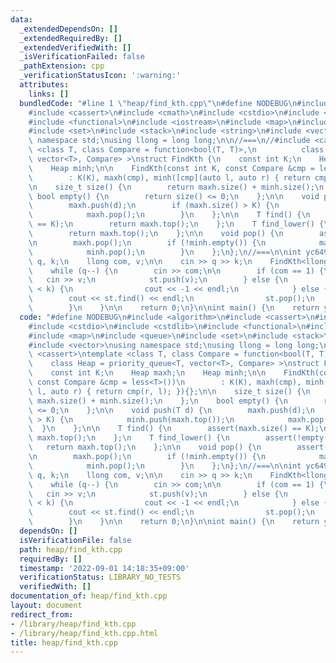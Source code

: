 ```yaml
---
data:
  _extendedDependsOn: []
  _extendedRequiredBy: []
  _extendedVerifiedWith: []
  _isVerificationFailed: false
  _pathExtension: cpp
  _verificationStatusIcon: ':warning:'
  attributes:
    links: []
  bundledCode: "#line 1 \"heap/find_kth.cpp\"\n#define NODEBUG\n#include <algorithm>\n\
    #include <cassert>\n#include <cmath>\n#include <cstdio>\n#include <cstdlib>\n\
    #include <functional>\n#include <iostream>\n#include <map>\n#include <queue>\n\
    #include <set>\n#include <stack>\n#include <string>\n#include <vector>\nusing\
    \ namespace std;\nusing llong = long long;\n\n//===\n//#include <cassert>\ntemplate\
    \ <class T, class Compare = function<bool(T, T)>,\n          class Heap = priority_queue<T,\
    \ vector<T>, Compare> >\nstruct FindKth {\n    const int K;\n    Heap maxh;\n\
    \    Heap minh;\n\n    FindKth(const int K, const Compare &cmp = less<T>())\n\
    \        : K(K), maxh(cmp), minh([cmp](auto l, auto r) { return cmp(r, l); }){};\n\
    \n    size_t size() {\n        return maxh.size() + minh.size();\n    };\n   \
    \ bool empty() {\n        return size() <= 0;\n    };\n\n    void push(T d) {\n\
    \        maxh.push(d);\n        if (maxh.size() > K) {\n            minh.push(maxh.top());\n\
    \            maxh.pop();\n        }\n    };\n\n    T find() {\n        assert(maxh.size()\
    \ == K);\n        return maxh.top();\n    };\n    T find_lower() {\n        assert(!empty());\n\
    \        return maxh.top();\n    };\n\n    void pop() {\n        assert(!empty());\n\
    \n        maxh.pop();\n        if (!minh.empty()) {\n            maxh.push(minh.top());\n\
    \            minh.pop();\n        }\n    };\n};\n//===\n\nint yc649() {\n    llong\
    \ q, k;\n    llong com, v;\n\n    cin >> q >> k;\n    FindKth<llong> st(k);\n\n\
    \    while (q--) {\n        cin >> com;\n\n        if (com == 1) {\n         \
    \   cin >> v;\n            st.push(v);\n        } else {\n            if (st.size()\
    \ < k) {\n                cout << -1 << endl;\n            } else {\n        \
    \        cout << st.find() << endl;\n                st.pop();\n            }\n\
    \        }\n    }\n\n    return 0;\n}\n\nint main() {\n    return yc649();\n}\n"
  code: "#define NODEBUG\n#include <algorithm>\n#include <cassert>\n#include <cmath>\n\
    #include <cstdio>\n#include <cstdlib>\n#include <functional>\n#include <iostream>\n\
    #include <map>\n#include <queue>\n#include <set>\n#include <stack>\n#include <string>\n\
    #include <vector>\nusing namespace std;\nusing llong = long long;\n\n//===\n//#include\
    \ <cassert>\ntemplate <class T, class Compare = function<bool(T, T)>,\n      \
    \    class Heap = priority_queue<T, vector<T>, Compare> >\nstruct FindKth {\n\
    \    const int K;\n    Heap maxh;\n    Heap minh;\n\n    FindKth(const int K,\
    \ const Compare &cmp = less<T>())\n        : K(K), maxh(cmp), minh([cmp](auto\
    \ l, auto r) { return cmp(r, l); }){};\n\n    size_t size() {\n        return\
    \ maxh.size() + minh.size();\n    };\n    bool empty() {\n        return size()\
    \ <= 0;\n    };\n\n    void push(T d) {\n        maxh.push(d);\n        if (maxh.size()\
    \ > K) {\n            minh.push(maxh.top());\n            maxh.pop();\n      \
    \  }\n    };\n\n    T find() {\n        assert(maxh.size() == K);\n        return\
    \ maxh.top();\n    };\n    T find_lower() {\n        assert(!empty());\n     \
    \   return maxh.top();\n    };\n\n    void pop() {\n        assert(!empty());\n\
    \n        maxh.pop();\n        if (!minh.empty()) {\n            maxh.push(minh.top());\n\
    \            minh.pop();\n        }\n    };\n};\n//===\n\nint yc649() {\n    llong\
    \ q, k;\n    llong com, v;\n\n    cin >> q >> k;\n    FindKth<llong> st(k);\n\n\
    \    while (q--) {\n        cin >> com;\n\n        if (com == 1) {\n         \
    \   cin >> v;\n            st.push(v);\n        } else {\n            if (st.size()\
    \ < k) {\n                cout << -1 << endl;\n            } else {\n        \
    \        cout << st.find() << endl;\n                st.pop();\n            }\n\
    \        }\n    }\n\n    return 0;\n}\n\nint main() {\n    return yc649();\n}\n"
  dependsOn: []
  isVerificationFile: false
  path: heap/find_kth.cpp
  requiredBy: []
  timestamp: '2022-09-01 14:18:35+09:00'
  verificationStatus: LIBRARY_NO_TESTS
  verifiedWith: []
documentation_of: heap/find_kth.cpp
layout: document
redirect_from:
- /library/heap/find_kth.cpp
- /library/heap/find_kth.cpp.html
title: heap/find_kth.cpp
---
```


